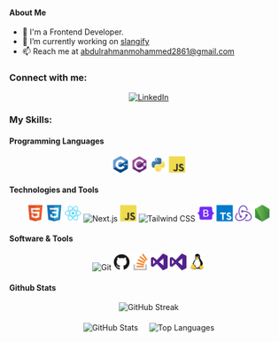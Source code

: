 #### About Me
- 🏫 I'm a Frontend Developer.
- 🔭 I’m currently working on [slangify](https://github.com/abdo286)
- 📫 Reach me at [abdulrahmanmohammed2861@gmail.com](mailto:abdulrahmanmohammed2861@gmail.com)

<h3 align="left">Connect with me:</h3>
<p align="center">
  <a href="https://linkedin.com/in/abdulrahman-mohammed-470999237" target="_blank"><img src="https://raw.githubusercontent.com/rahuldkjain/github-profile-readme-generator/master/src/images/icons/Social/linked-in-alt.svg" alt="LinkedIn" width="30" height="30" /></a>
</p>

<h3 align="left">My Skills:</h3>

#### Programming Languages
<p align="center">
  <img src="https://raw.githubusercontent.com/devicons/devicon/master/icons/cplusplus/cplusplus-original.svg" alt="C++" width="30" height="30"/> <img src="https://raw.githubusercontent.com/devicons/devicon/master/icons/csharp/csharp-original.svg" alt="C#" width="30" height="30"/> <img src="https://raw.githubusercontent.com/devicons/devicon/master/icons/python/python-original.svg" alt="Python" width="30" height="30"/> <img src="https://raw.githubusercontent.com/devicons/devicon/master/icons/javascript/javascript-original.svg" alt="JavaScript" width="30" height="30"/>
</p>

#### Technologies and Tools
<p align="center">
  <img src="https://raw.githubusercontent.com/devicons/devicon/master/icons/html5/html5-original.svg" alt="HTML" width="30" height="30"/> <img src="https://raw.githubusercontent.com/devicons/devicon/master/icons/css3/css3-original.svg" alt="CSS" width="30" height="30"/> <img src="https://raw.githubusercontent.com/devicons/devicon/master/icons/react/react-original.svg" alt="React" width="30" height="30"/> <img src="https://cdn.worldvectorlogo.com/logos/nextjs-2.svg" alt="Next.js" width="30" height="30"/> <img src="https://raw.githubusercontent.com/devicons/devicon/master/icons/javascript/javascript-original.svg" alt="JavaScript" width="30" height="30"/> <img src="https://www.vectorlogo.zone/logos/tailwindcss/tailwindcss-icon.svg" alt="Tailwind CSS" width="30" height="30"/> <img src="https://raw.githubusercontent.com/devicons/devicon/master/icons/bootstrap/bootstrap-plain.svg" alt="Bootstrap" width="30" height="30"/> <img src="https://raw.githubusercontent.com/devicons/devicon/master/icons/typescript/typescript-original.svg" alt="TypeScript" width="30" height="30"/> <img src="https://raw.githubusercontent.com/devicons/devicon/master/icons/redux/redux-original.svg" alt="Redux" width="30" height="30"/> <img src="https://raw.githubusercontent.com/devicons/devicon/master/icons/nodejs/nodejs-original.svg" alt="Node.js" width="30" height="30"/>
</p>

#### Software & Tools
<p align="center">
  <img src="https://www.vectorlogo.zone/logos/git-scm/git-scm-icon.svg" alt="Git" width="30" height="30"/> <img src="https://raw.githubusercontent.com/devicons/devicon/master/icons/github/github-original.svg" alt="GitHub" width="30" height="30"/> <img src="https://raw.githubusercontent.com/devicons/devicon/master/icons/stackoverflow/stackoverflow-original.svg" alt="Stack Overflow" width="30" height="30"/> <img src="https://raw.githubusercontent.com/devicons/devicon/master/icons/visualstudio/visualstudio-plain.svg" alt="VSCode" width="30" height="30"/> <img src="https://raw.githubusercontent.com/devicons/devicon/master/icons/visualstudio/visualstudio-plain.svg" alt="Visual Studio" width="30" height="30"/> <img src="https://raw.githubusercontent.com/devicons/devicon/master/icons/linux/linux-original.svg" alt="Linux" width="30" height="30"/>
</p>


#### Github Stats
<p align="center">
  <img src="https://github-readme-streak-stats.herokuapp.com/?user=abdo286&theme=dracula" alt="GitHub Streak" />
</p>

<div style="display: flex; justify-content: center; align-items: center; margin: 20px;">
  <img src="https://github-readme-stats.vercel.app/api?username=abdo286&show_icons=true&theme=dracula" alt="GitHub Stats" style="height: 200px; margin: 0 10px;" />
  <img src="https://github-readme-stats.vercel.app/api/top-langs/?username=abdo286&layout=compact&theme=dracula" alt="Top Languages" style="height: 200px; margin: 0 10px;" />
</div>
